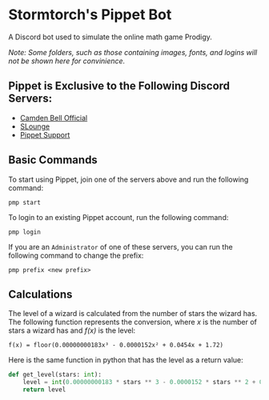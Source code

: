 # Stormtorch's Pippet Bot
A Discord bot used to simulate the online math game Prodigy.

*Note: Some folders, such as those containing images, fonts, and logins will not be shown here for convinience.*

## Pippet is Exclusive to the Following Discord Servers:
- [Camden Bell Official](https://discord.gg/zuEvEUc)
- [SLounge](https://discord.gg/QqecbRm)
- [Pippet Support](https://discord.gg/uDk7WSa)

## Basic Commands
To start using Pippet, join one of the servers above and run the following command:
```
pmp start
```
To login to an existing Pippet account, run the following command:
```
pmp login
```
If you are an `Administrator` of one of these servers, you can run the following command to change the prefix:
```
pmp prefix <new prefix>
```
## Calculations

The level of a wizard is calculated from the number of stars the wizard has. The following function represents the conversion, where *x* is the number of stars a wizard has and *f(x)* is the level:
```
f(x) = floor(0.00000000183x³ - 0.0000152x² + 0.0454x + 1.72)
```

Here is the same function in python that has the level as a return value:
```python
def get_level(stars: int):
    level = int(0.00000000183 * stars ** 3 - 0.0000152 * stars ** 2 + 0.0454 * stars + 1.72)
    return level
```
